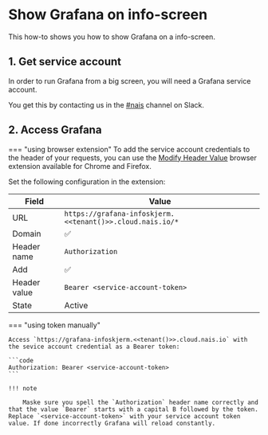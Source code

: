 # Show Grafana on info-screen

This how-to shows you how to show Grafana on a info-screen.

## 1. Get service account

In order to run Grafana from a big screen, you will need a Grafana service account.

You get this by contacting us in the [#nais](https://nav-it.slack.com/archives/C5KUST8N6) channel on Slack.

## 2. Access Grafana

=== "using browser extension"
To add the service account credentials to the header of your requests, you can use the [Modify Header Value](https://mybrowseraddon.com/modify-header-value.html) browser extension available for Chrome and Firefox.

Set the following configuration in the extension:

| Field | Value |
| --- | --- |
| URL          | `https://grafana-infoskjerm.<<tenant()>>.cloud.nais.io/*` |
| Domain       | ✅ |
| Header name  | `Authorization`|
| Add          | ✅ |
| Header value | `Bearer <service-account-token>`|
| State        | Active |

=== "using token manually"

    Access `https://grafana-infoskjerm.<<tenant()>>.cloud.nais.io` with the sevice account credential as a Bearer token:

    ```code
    Authorization: Bearer <service-account-token>
    ```

    !!! note

        Maske sure you spell the `Authorization` header name correctly and that the value `Bearer` starts with a capital B followed by the token. Replace `<service-account-token>` with your service account token value. If done incorrectly Grafana will reload constantly.
